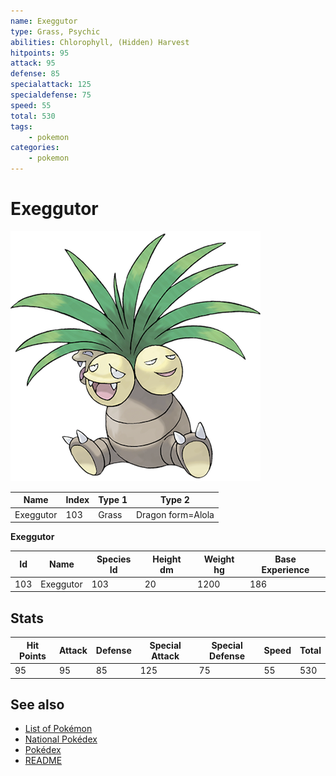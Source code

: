```yaml
---
name: Exeggutor
type: Grass, Psychic
abilities: Chlorophyll, (Hidden) Harvest
hitpoints: 95
attack: 95
defense: 85
specialattack: 125
specialdefense: 75
speed: 55
total: 530
tags:
    - pokemon
categories:
    - pokemon
---
```


# Exeggutor


![Exeggutor](images/103.png)

| **Name** | **Index** | **Type 1** | **Type 2** |
|----|----|----|----|
| Exeggutor | 103 | Grass | Dragon form=Alola  |

**Exeggutor** 




| **Id** | **Name** | **Species Id** | **Height dm** | **Weight hg** | **Base Experience** |
|--------|----------|----------------|------------|------------|---------------------|
| 103 | Exeggutor | 103 | 20 | 1200 | 186 |



## Stats

| **Hit Points** | **Attack** | **Defense** | **Special Attack** | **Special Defense** | **Speed** | **Total** |
|----------------|------------|-------------|--------------------|---------------------|-----------|-----------|
| 95 | 95 | 85 | 125 | 75 | 55 | 530 |

## See also

- [List of Pokémon](../pokemon.md)
- [National Pokédex](../national_pokedex.md)
- [Pokédex](../pokedex.md)
- [README](../README.md)

